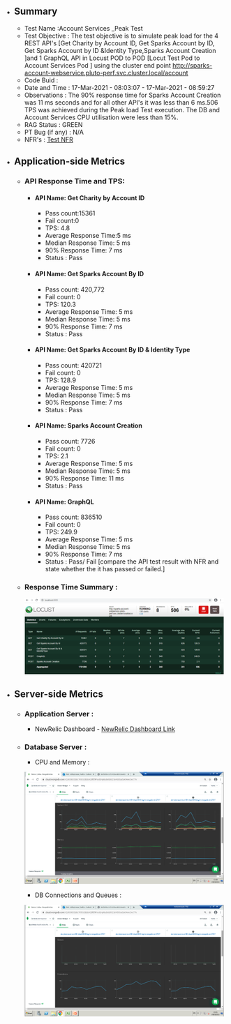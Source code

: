 - ## Summary
    - Test Name :Account Services _Peak Test
    - Test Objective : The test objective is to simulate peak load for the 4 REST API's [Get Charity by Account ID, Get Sparks Account by ID, Get Sparks Account by ID &Identity Type,Sparks Account Creation ]and 1 GraphQL API in Locust POD to POD  [Locut Test Pod to Account Services Pod ] using the cluster end point http://sparks-account-webservice.pluto-perf.svc.cluster.local/account
    - Code Buid :
    - Date and Time : 17-Mar-2021 - 08:03:07 - 17-Mar-2021 - 08:59:27
    - Observations :  The 90% response time for Sparks Account Creation was 11 ms seconds and for all other API's it was less than 6 ms.506 TPS was achieved during the Peak load Test execution. The DB and Account Services CPU utilisation were less than 15%.
    - RAG Status : GREEN
    - PT Bug (if any) : N/A
    - NFR's : [Test NFR](PT_Template_NFR-API.md) 
    
 - ## Application-side Metrics
   - ### API Response Time and TPS:
        - #### API Name: Get Charity by Account ID
            -  Pass count:15361
            -  Fail count:0
            -  TPS: 4.8
            -  Average Response Time:5 ms
            -  Median Response Time: 5 ms
            -  90% Response Time: 7 ms
            -  Status : Pass
             
       - #### API Name: Get Sparks Account By ID
            -  Pass count: 420,772
            -  Fail count: 0 
            -  TPS: 120.3
            -  Average Response Time: 5 ms
            -  Median Response Time: 5 ms
            -  90% Response Time: 7 ms
            -  Status : Pass
       - #### API Name: Get Sparks Account By ID & Identity Type
            -  Pass count: 420721
            -  Fail count: 0
            -  TPS: 128.9
            -  Average Response Time: 5 ms
            -  Median Response Time: 5 ms
            -  90% Response Time: 7 ms
            -  Status : Pass
       - #### API Name: Sparks Account Creation 
            -  Pass count: 7726
            -  Fail count: 0
            -  TPS: 2.1 
            -  Average Response Time: 5 ms
            -  Median Response Time: 5 ms
            -  90% Response Time: 11 ms
            -  Status : Pass
       - #### API Name: GraphQL
            -  Pass count: 836510
            -  Fail count: 0
            -  TPS: 249.9
            -  Average Response Time: 5 ms
            -  Median Response Time: 5 ms 
            -  90% Response Time: 7 ms
            -  Status : Pass/ Fail [compare the API test result with NFR and state whether the it has passed or failed.]
           
   - ### Response Time Summary :  
        
       ![Response Time - Summary](../Images/ResponseTime_Summary_AccountServices_PeakLoad.png) 
       
  - ## Server-side Metrics 

    - ### Application Server  :
       - NewRelic Dashboard - [NewRelic Dashboard Link](https://gorgon.nr-assets.net/image/8a70c53e-1c72-432a-ab30-2ea4da1cb47a?format=PDF) 
              
    - ### Database Server :
      - CPU and Memory : 
      
      ![Mongo DB CPU and Memory - Sample Image](../Images/MongoDB_Perf_AccountServices_PeakLoad_CPUandMemory_17-Mar-2021.png)
      
      - DB Connections and Queues : 
     
      ![Mongo DB Connections and Queues - Sample Image](../Images/MongoDB_Perf_AccountServices_PeakLoad_QueuesandConnections_17-Mar-2021.png)
      
   
